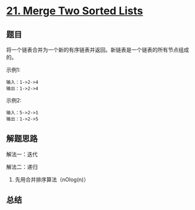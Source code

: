 # [21. Merge Two Sorted Lists](https://leetcode-cn.com/problems/merge-two-sorted-lists/)

## 题目

将一个链表合并为一个新的有序链表并返回。新链表是一个链表的所有节点组成的。 

示例1:

```
输入：1->2->4
输出：1->2->4
```

示例2:

```
输入：5->2->1
输出：1->2->5
```

## 解题思路


解法一：迭代

解法二：递归

1. 先用合并排序算法（nOlog(n)）

## 总结